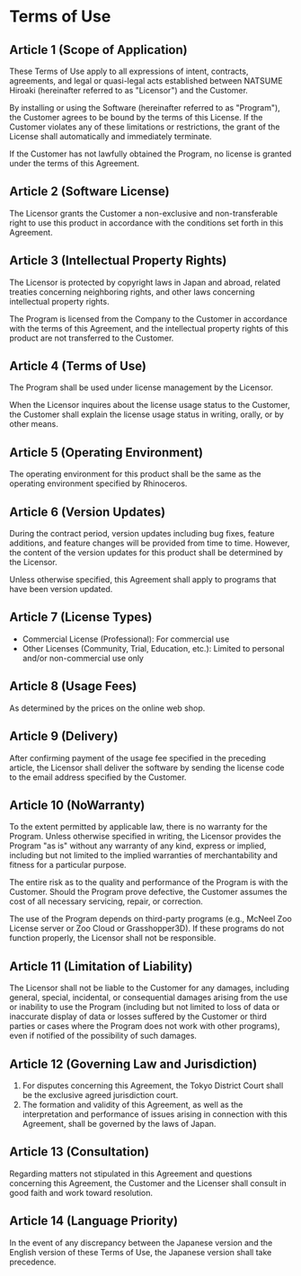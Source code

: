 # Terms of Use

## Article 1 (Scope of Application)

These Terms of Use apply to all expressions of intent, contracts, agreements, and legal or quasi-legal acts established between NATSUME Hiroaki (hereinafter referred to as "Licensor") and the Customer.

By installing or using the Software (hereinafter referred to as "Program"), the Customer agrees to be bound by the terms of this License. If the Customer violates any of these limitations or restrictions, the grant of the License shall automatically and immediately terminate.

If the Customer has not lawfully obtained the Program, no license is granted under the terms of this Agreement.

## Article 2 (Software License)

The Licensor grants the Customer a non-exclusive and non-transferable right to use this product in accordance with the conditions set forth in this Agreement.

## Article 3 (Intellectual Property Rights)

The Licensor is protected by copyright laws in Japan and abroad, related treaties concerning neighboring rights, and other laws concerning intellectual property rights.

The Program is licensed from the Company to the Customer in accordance with the terms of this Agreement, and the intellectual property rights of this product are not transferred to the Customer.

## Article 4 (Terms of Use)

The Program shall be used under license management by the Licensor.

When the Licensor inquires about the license usage status to the Customer, the Customer shall explain the license usage status in writing, orally, or by other means.

## Article 5 (Operating Environment)

The operating environment for this product shall be the same as the operating environment specified by Rhinoceros.

## Article 6 (Version Updates)

During the contract period, version updates including bug fixes, feature additions, and feature changes will be provided from time to time. However, the content of the version updates for this product shall be determined by the Licensor.

Unless otherwise specified, this Agreement shall apply to programs that have been version updated.

## Article 7 (License Types)

- Commercial License (Professional): For commercial use
- Other Licenses (Community, Trial, Education, etc.): Limited to personal and/or non-commercial use only

## Article 8 (Usage Fees)

As determined by the prices on the online web shop.

## Article 9 (Delivery)

After confirming payment of the usage fee specified in the preceding article, the Licensor shall deliver the software by sending the license code to the email address specified by the Customer.

## Article 10 (NoWarranty)

To the extent permitted by applicable law, there is no warranty for the Program. Unless otherwise specified in writing, the Licensor provides the Program "as is" without any warranty of any kind, express or implied, including but not limited to the implied warranties of merchantability and fitness for a particular purpose.

The entire risk as to the quality and performance of the Program is with the Customer. Should the Program prove defective, the Customer assumes the cost of all necessary servicing, repair, or correction.

The use of the Program depends on third-party programs (e.g., McNeel Zoo License server or Zoo Cloud or Grasshopper3D). If these programs do not function properly, the Licensor shall not be responsible.

## Article 11 (Limitation of Liability)

The Licensor shall not be liable to the Customer for any damages, including general, special, incidental, or consequential damages arising from the use or inability to use the Program (including but not limited to loss of data or inaccurate display of data or losses suffered by the Customer or third parties or cases where the Program does not work with other programs), even if notified of the possibility of such damages.

## Article 12 (Governing Law and Jurisdiction)

1. For disputes concerning this Agreement, the Tokyo District Court shall be the exclusive agreed jurisdiction court.
2. The formation and validity of this Agreement, as well as the interpretation and performance of issues arising in connection with this Agreement, shall be governed by the laws of Japan.

## Article 13 (Consultation)

Regarding matters not stipulated in this Agreement and questions concerning this Agreement, the Customer and the Licenser shall consult in good faith and work toward resolution.

## Article 14 (Language Priority)

In the event of any discrepancy between the Japanese version and the English version of these Terms of Use, the Japanese version shall take precedence.